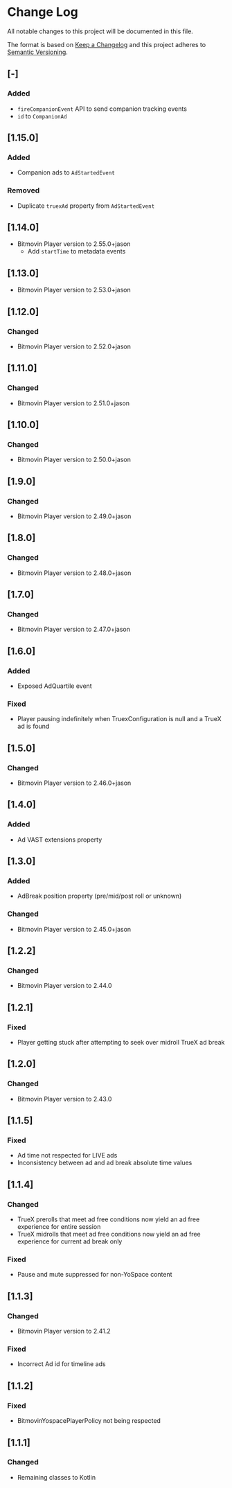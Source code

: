 # Change Log
All notable changes to this project will be documented in this file.

The format is based on [Keep a Changelog](http://keepachangelog.com/)
and this project adheres to [Semantic Versioning](http://semver.org/).

## [-]

### Added
- `fireCompanionEvent` API to send companion tracking events
- `id` to `CompanionAd`

## [1.15.0]

### Added
- Companion ads to `AdStartedEvent`

### Removed
- Duplicate `truexAd` property from `AdStartedEvent`

## [1.14.0]
- Bitmovin Player version to 2.55.0+jason
    - Add `startTime` to metadata events

## [1.13.0]
- Bitmovin Player version to 2.53.0+jason

## [1.12.0]

### Changed
- Bitmovin Player version to 2.52.0+jason

## [1.11.0]

### Changed
- Bitmovin Player version to 2.51.0+jason

## [1.10.0]

### Changed
- Bitmovin Player version to 2.50.0+jason

## [1.9.0]

### Changed
- Bitmovin Player version to 2.49.0+jason

## [1.8.0]

### Changed
- Bitmovin Player version to 2.48.0+jason

## [1.7.0]

### Changed
- Bitmovin Player version to 2.47.0+jason

## [1.6.0]

### Added
- Exposed AdQuartile event

### Fixed
- Player pausing indefinitely when TruexConfiguration is null and a TrueX ad is found

## [1.5.0]

### Changed
- Bitmovin Player version to 2.46.0+jason

## [1.4.0]

### Added
- Ad VAST extensions property

## [1.3.0]

### Added
- AdBreak position property (pre/mid/post roll or unknown)

### Changed
- Bitmovin Player version to 2.45.0+jason

## [1.2.2]

### Changed
- Bitmovin Player version to 2.44.0

## [1.2.1]

### Fixed
- Player getting stuck after attempting to seek over midroll TrueX ad break

## [1.2.0]

### Changed
- Bitmovin Player version to 2.43.0

## [1.1.5]

### Fixed
- Ad time not respected for LIVE ads
- Inconsistency between ad and ad break absolute time values

## [1.1.4]

### Changed
- TrueX prerolls that meet ad free conditions now yield an ad free experience for entire session
- TrueX midrolls that meet ad free conditions now yield an ad free experience for current ad break only

### Fixed
- Pause and mute suppressed for non-YoSpace content

## [1.1.3]

### Changed
- Bitmovin Player version to 2.41.2

### Fixed
- Incorrect Ad id for timeline ads

## [1.1.2]

### Fixed
- BitmovinYospacePlayerPolicy not being respected

## [1.1.1]

### Changed
- Remaining classes to Kotlin
